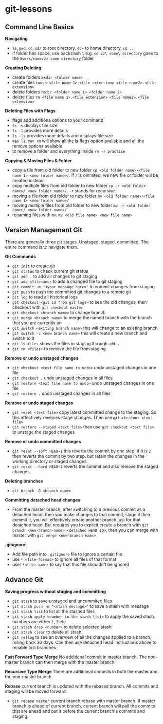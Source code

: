 # git-lessons
## Command Line Basics
**Navigating**
- `ls`, `pwd`, `cd`, `cd/` to root directory, `cd~` to home directory, `cd ..`
- if folder has space, use backslash `\` e.g. `cd zz\ some\ directory` goes to the `Users/name/zz some directory` folder 

**Creating Deleting**
- create folders `mkdir <folder name>`
- create files `touch <file name 1>.<file extension> <file name2>.<file extension>`
- delete folders `rmdir <folder name 1> <folder name 2>`
- delete files `rm <file name 1>.<file extension> <file name2>.<file extension>`

**Deleting Files with Flags**
- flags add additiona options to your command
- `ls -s` displays file size
- `ls -l` provides more details
- `ls -ls` provides more details and displays file size
- `man ls`, `man rm` will show all the ls flags option available and all the remove options available
- to remove a folder and everything inside `rm -r practice`

**Copying & Moving Files & Folder**
- copy a file from old folder to new folder `cp <old folder name>/<file name 1> <new folder name>/`. if `/` is ommited, we new file or folder will be created instead.
- copy multiple files from old folder to new folder `cp -r <old folder name>/ <new folder name>/`. `-r` stands for recursive. 
- moving a file from old folder to new folder `mv <old folder name>/<file name 1> <new folder name>/`
- moving multiple files from old folder to new folder `mv -r <old folder name>/ <new folder name>/`
- renaming files with `mv`. `mv <old file name> <new file name>`

## Version Management Git
There are generally three git stages. Unstaged, staged, committed. The entire command is to navigate them.

**Git Commands**
- `git init` to create git
- `git status` to check current git status
- `git add .` to add all changes to git staging
- `git add <filename>` to add a changed file to git staging
- `git commit -m "<your message here>"` to commit changes from staging
- `git push` to push the committed git changes to a remote git
- `git log` to read all historical logs
- `git checkout <git id from git logs>` to see the old changes, then checkout with `git checkout master`
- `git checkout <branch name>` to change branch
- `git merge <branch name>` to merge the named branch with the branch that you are currently on
- `git switch <exiting branch name>` this will change to an existing branch
- `git switch -c <new branch name>` this will create a new branch and switch to it
- `git ls-files` shows the files in staging through `add .`
- `git rm <files>` to remove the file from staging

**Remove or undo unstaged changes**
- `git checkout <text file name to undo>` undo unstaged changes in one file
- `git checkout .` undo unstaged changes in all files
- `git restore <text file name to undo>` undo unstaged changes in one file
- `git restore .` undo unstaged changes in all files

**Remove or undo staged changes**
- `git reset <text file>` copy latest committed change to the staging. So this effectively reverses stage changes. Then use `git checkout <text file>`
- `git restore --staged <text file>` then use `git checkout <text file>` to unstage the staged changes

**Remove or undo committed changes**
- `git reset --soft HEAD~1` this reverts the commit by one step. if it is `2` then reverts the commit by two step. but retain the changes in the working directory or staged changes.
- `git reset --hard HEAD~1` reverts the commit and also remove the staged changes

**Deleting branches**
- `git branch -D <branch name>`

**Committing detached head changes**
- From the master branch, after switching to a previous commit as a detached head, then you make changes to that commit, stage it then commit it, you will effectively create another branch just for that detached head. But requires you to explicit create a branch with `git branch <new-branch-name> <detached HEAD ID>`, then you can merge with master with `git merge <new-branch-name>`

**.gitignore**
- Add file path into `.gitignore` file to ignore a certain file
- use `*.<file-format>` to ignore all files of that format
- user `!<file-name>` to say that this file shouldn't be ignored

## Advance Git
**Saving progress without staging and committing**
- `git stash` to save unstaged and uncommited files
- `git stash push -m "<stash message>"` to save a stash with message
- `git stash list` to list all the stashed files
- `git stash apply <number in the stash list>` to apply the saved stash. numbers are either `1`, `2` etc
- `git stash drop <number>` to delete selected stash
- `git stash clear` to delete all stash.
- `git reflog` to see an overview of all the changes applied to a branch, rolling back 30 days. Can then use detached head instructions above to renable lost branches

**Fast Forward Type Merge**
No additional commit in master branch. The non-master branch can then merge with the master branch

**Recursive Type Merge**
There are additional commits in both the master and the non-master branch.

**Rebase**
current branch is updated with the rebased branch. All commits and staging will be moved forward.
- `git rebase master` current branch rebase with master branch. If master branch is ahead of current branch, current branch will pull the commits that are ahead and put it before the current branch's commits and staging.

